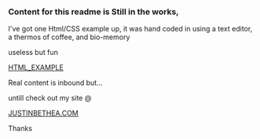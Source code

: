 <html><body><h3>Content for this readme is Still in the works,</h3>
 <content><p>I've got one Html/CSS example up, it was hand coded in using a text editor, a thermos of coffee, and bio-memory</p>
 <p> useless but fun </p> <a href="class3.html">HTML_EXAMPLE</a></p>
 <p> Real content is inbound but...</p>
<p>untill check out my site @</p><a href="https://justinbethea.com"> JUSTINBETHEA.COM </a><br>
<p>Thanks</p></content>
</body></html>
   

<!--
**justinbethea/justinbethea** is a ✨ _special_ ✨ repository because its `README.md` (this file) appears on your GitHub profile.

Here are some ideas to get you started:

- 🔭 I’m currently working on ...
- 🌱 I’m currently learning ...
- 👯 I’m looking to collaborate on ...
- 🤔 I’m looking for help with ...
- 💬 Ask me about ...
- 📫 How to reach me: ...
- 😄 Pronouns: ...
- ⚡ Fun fact: ...
-->

